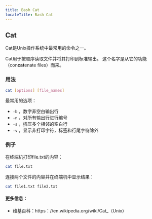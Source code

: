 ```yaml
---
title: Bash Cat
localeTitle: Bash Cat
---
```


## Cat

Cat是Unix操作系统中最常用的命令之一。

Cat用于按顺序读取文件并将其打印到标准输出。 这个名字是从它的功能（con**cat**enate files）而来。

### 用法

```bash
cat [options] [file_names] 
```

最常用的选项：

*   `-b` ，数字非空白输出行
*   `-n` ，对所有输出行进行编号
*   `-s` ，挤压多个相邻的空白行
*   `-v` ，显示非打印字符，标签和行尾字符除外

### 例子

在终端机打印file.txt的内容：

```bash
cat file.txt 
```

连接两个文件的内容并在终端机中显示结果：

```bash
cat file1.txt file2.txt 
```

#### 更多信息：

*   维基百科：https：//en.wikipedia.org/wiki/Cat\_（Unix）
